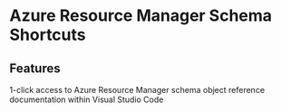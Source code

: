 # Azure Resource Manager Schema Shortcuts

## Features

1-click access to Azure Resource Manager schema object reference documentation within Visual Studio Code